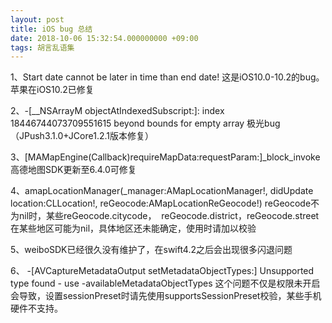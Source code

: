 ```yaml
---
layout: post
title: iOS bug 总结
date: 2018-10-06 15:32:54.000000000 +09:00
tags: 胡言乱语集
---
```

1、Start date cannot be later in time than end date!
这是iOS10.0-10.2的bug。苹果在iOS10.2已修复

2、-[__NSArrayM objectAtIndexedSubscript:]: index 18446744073709551615 beyond bounds for empty array
极光bug（JPush3.1.0+JCore1.2.1版本修复）

3、[MAMapEngine(Callback)requireMapData:requestParam:]_block_invoke
高德地图SDK更新至6.4.0可修复

4、amapLocationManager(_manager:AMapLocationManager!, didUpdate location:CLLocation!, reGeocode:AMapLocationReGeocode!)
reGeocode不为nil时，某些reGeocode.citycode，  reGeocode.district，reGeocode.street在某些地区可能为nil，具体地区还未能确定，使用时请加以校验

5、weiboSDK已经很久没有维护了，在swift4.2之后会出现很多闪退问题

6、 -[AVCaptureMetadataOutput setMetadataObjectTypes:] Unsupported type found - use -availableMetadataObjectTypes
这个问题不仅是权限未开启会导致，设置sessionPreset时请先使用supportsSessionPreset校验，某些手机硬件不支持。